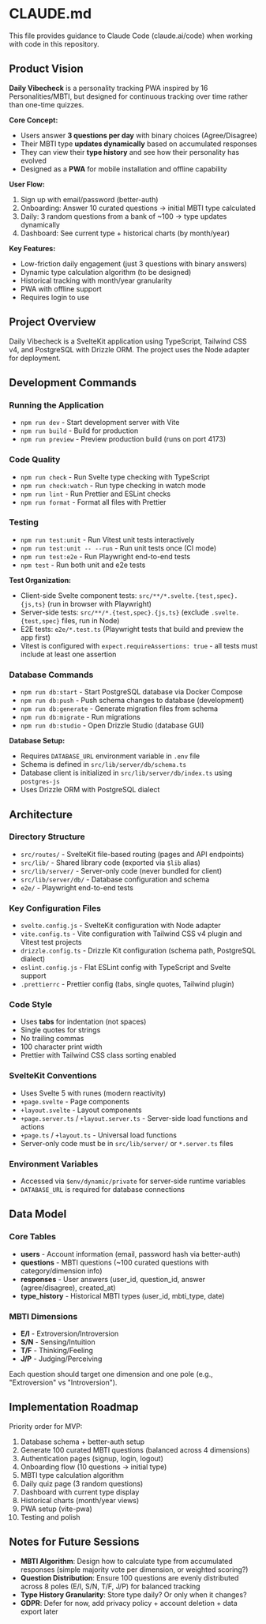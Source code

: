 # CLAUDE.md

This file provides guidance to Claude Code (claude.ai/code) when working with code in this repository.

## Product Vision

**Daily Vibecheck** is a personality tracking PWA inspired by 16 Personalities/MBTI, but designed for continuous tracking over time rather than one-time quizzes.

**Core Concept:**
- Users answer **3 questions per day** with binary choices (Agree/Disagree)
- Their MBTI type **updates dynamically** based on accumulated responses
- They can view their **type history** and see how their personality has evolved
- Designed as a **PWA** for mobile installation and offline capability

**User Flow:**
1. Sign up with email/password (better-auth)
2. Onboarding: Answer 10 curated questions → initial MBTI type calculated
3. Daily: 3 random questions from a bank of ~100 → type updates dynamically
4. Dashboard: See current type + historical charts (by month/year)

**Key Features:**
- Low-friction daily engagement (just 3 questions with binary answers)
- Dynamic type calculation algorithm (to be designed)
- Historical tracking with month/year granularity
- PWA with offline support
- Requires login to use

## Project Overview

Daily Vibecheck is a SvelteKit application using TypeScript, Tailwind CSS v4, and PostgreSQL with Drizzle ORM. The project uses the Node adapter for deployment.

## Development Commands

### Running the Application
- `npm run dev` - Start development server with Vite
- `npm run build` - Build for production
- `npm run preview` - Preview production build (runs on port 4173)

### Code Quality
- `npm run check` - Run Svelte type checking with TypeScript
- `npm run check:watch` - Run type checking in watch mode
- `npm run lint` - Run Prettier and ESLint checks
- `npm run format` - Format all files with Prettier

### Testing
- `npm run test:unit` - Run Vitest unit tests interactively
- `npm run test:unit -- --run` - Run unit tests once (CI mode)
- `npm run test:e2e` - Run Playwright end-to-end tests
- `npm test` - Run both unit and e2e tests

**Test Organization:**
- Client-side Svelte component tests: `src/**/*.svelte.{test,spec}.{js,ts}` (run in browser with Playwright)
- Server-side tests: `src/**/*.{test,spec}.{js,ts}` (exclude `.svelte.{test,spec}` files, run in Node)
- E2E tests: `e2e/*.test.ts` (Playwright tests that build and preview the app first)
- Vitest is configured with `expect.requireAssertions: true` - all tests must include at least one assertion

### Database Commands
- `npm run db:start` - Start PostgreSQL database via Docker Compose
- `npm run db:push` - Push schema changes to database (development)
- `npm run db:generate` - Generate migration files from schema
- `npm run db:migrate` - Run migrations
- `npm run db:studio` - Open Drizzle Studio (database GUI)

**Database Setup:**
- Requires `DATABASE_URL` environment variable in `.env` file
- Schema is defined in `src/lib/server/db/schema.ts`
- Database client is initialized in `src/lib/server/db/index.ts` using `postgres-js`
- Uses Drizzle ORM with PostgreSQL dialect

## Architecture

### Directory Structure
- `src/routes/` - SvelteKit file-based routing (pages and API endpoints)
- `src/lib/` - Shared library code (exported via `$lib` alias)
- `src/lib/server/` - Server-only code (never bundled for client)
- `src/lib/server/db/` - Database configuration and schema
- `e2e/` - Playwright end-to-end tests

### Key Configuration Files
- `svelte.config.js` - SvelteKit configuration with Node adapter
- `vite.config.ts` - Vite configuration with Tailwind CSS v4 plugin and Vitest test projects
- `drizzle.config.ts` - Drizzle Kit configuration (schema path, PostgreSQL dialect)
- `eslint.config.js` - Flat ESLint config with TypeScript and Svelte support
- `.prettierrc` - Prettier config (tabs, single quotes, Tailwind plugin)

### Code Style
- Uses **tabs** for indentation (not spaces)
- Single quotes for strings
- No trailing commas
- 100 character print width
- Prettier with Tailwind CSS class sorting enabled

### SvelteKit Conventions
- Uses Svelte 5 with runes (modern reactivity)
- `+page.svelte` - Page components
- `+layout.svelte` - Layout components
- `+page.server.ts` / `+layout.server.ts` - Server-side load functions and actions
- `+page.ts` / `+layout.ts` - Universal load functions
- Server-only code must be in `src/lib/server/` or `*.server.ts` files

### Environment Variables
- Accessed via `$env/dynamic/private` for server-side runtime variables
- `DATABASE_URL` is required for database connections

## Data Model

### Core Tables
- **users** - Account information (email, password hash via better-auth)
- **questions** - MBTI questions (~100 curated questions with category/dimension info)
- **responses** - User answers (user_id, question_id, answer (agree/disagree), created_at)
- **type_history** - Historical MBTI types (user_id, mbti_type, date)

### MBTI Dimensions
- **E/I** - Extroversion/Introversion
- **S/N** - Sensing/Intuition
- **T/F** - Thinking/Feeling
- **J/P** - Judging/Perceiving

Each question should target one dimension and one pole (e.g., "Extroversion" vs "Introversion").

## Implementation Roadmap

Priority order for MVP:
1. Database schema + better-auth setup
2. Generate 100 curated MBTI questions (balanced across 4 dimensions)
3. Authentication pages (signup, login, logout)
4. Onboarding flow (10 questions → initial type)
5. MBTI type calculation algorithm
6. Daily quiz page (3 random questions)
7. Dashboard with current type display
8. Historical charts (month/year views)
9. PWA setup (vite-pwa)
10. Testing and polish

## Notes for Future Sessions

- **MBTI Algorithm**: Design how to calculate type from accumulated responses (simple majority vote per dimension, or weighted scoring?)
- **Question Distribution**: Ensure 100 questions are evenly distributed across 8 poles (E/I, S/N, T/F, J/P) for balanced tracking
- **Type History Granularity**: Store type daily? Or only when it changes?
- **GDPR**: Defer for now, add privacy policy + account deletion + data export later
